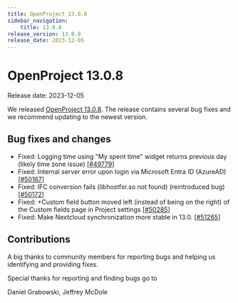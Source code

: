 ```yaml
---
title: OpenProject 13.0.8
sidebar_navigation:
    title: 13.0.8
release_version: 13.0.8
release_date: 2023-12-05
---
```


# OpenProject 13.0.8

Release date: 2023-12-05

We released [OpenProject 13.0.8](https://community.openproject.org/versions/1942).
The release contains several bug fixes and we recommend updating to the newest version.

<!--more-->
## Bug fixes and changes

- Fixed: Logging time using "My spent time" widget returns previous day (likely time zone issue) \[[#49779](https://community.openproject.org/wp/49779)\]
- Fixed: Internal server error upon login via Microsoft Entra ID (AzureAD) \[[#50167](https://community.openproject.org/wp/50167)\]
- Fixed: IFC conversion fails (libhostfxr.so not found) (reintroduced bug) \[[#50172](https://community.openproject.org/wp/50172)\]
- Fixed: +Custom field button moved left (instead of being on the right) of the Custom fields page in Project settings \[[#50285](https://community.openproject.org/wp/50285)\]
- Fixed: Make Nextcloud synchronization more stable in 13.0. \[[#51265](https://community.openproject.org/wp/51265)\]

## Contributions

A big thanks to community members for reporting bugs and helping us identifying and providing fixes.

Special thanks for reporting and finding bugs go to

Daniel Grabowski, Jeffrey McDole
